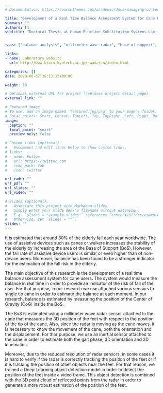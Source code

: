```yaml
---
# Documentation: https://sourcethemes.com/academic/docs/managing-content/

title: "Development of a Real Time Balance Assessment System for Cane Users"
summary: ""
authors: []
subtitle: "Doctoral Thesis at Human-Function Substitution Systems Lab, Kyushu Institute of Technology (Japan)"


tags: ["balance analysis", "millimeter wave radar", "base of support", "assistive devices", "cane","inertial sensor","deep learning", "edge computing", "object detection", "inertial sensor"]

links:
- name: Laboratory website
  url: http://www.brain.kyutech.ac.jp/~wada/en/index.html

categories: []
date: 2020-06-07T18:13:13+09:00

weight: 10

# Optional external URL for project (replaces project detail page).
external_link: ""

# Featured image
# To use, add an image named `featured.jpg/png` to your page's folder.
# Focal points: Smart, Center, TopLeft, Top, TopRight, Left, Right, BottomLeft, Bottom, BottomRight.
image:
  caption: ""
  focal_point: "smart"
  preview_only: false

# Custom links (optional).
#   Uncomment and edit lines below to show custom links.
# links:
# - name: Follow
#   url: https://twitter.com
#   icon_pack: fab
#   icon: twitter

url_code: ""
url_pdf: ""
url_slides: ""
url_video: ""

# Slides (optional).
#   Associate this project with Markdown slides.
#   Simply enter your slide deck's filename without extension.
#   E.g. `slides = "example-slides"` references `content/slides/example-slides.md`.
#   Otherwise, set `slides = ""`.
slides: ""
---
```


It is estimated that around 30% of the elderly fall each year worldwide. The use of assistive devices such as canes or walkers increases the stability of the elderly by increasing the area of the Base of Support (BoS). However, the fall rate of assistive device users is similar or even higher than of non-device users. Moreover, balance has been found to be a stronger indicator for the estimation of the fall risk in the elderly.

The main objective of this research is the development of a real time balance assessment system for cane users. The system would measure the balance in real time in order to provide an indicator of the risk of fall of the user. For that purpuse, in our research we use attached various sensors to single tip cane in order to estimate the balance at each moment. In our research, balance is estimated by measuring the position of the Center of Gravity (CoG) inside the BoS. 

The BoS is estimated using a millimeter wave radar sensor attached to the cane that measures the 3D position of the feet with respect to the position of the tip of the cane. Also, since the radar is moving as the cane moves, it is necessary to know the movement of the cane, both the orientation and the displacement. For thar purpose, we use an inertial sensor attached to the cane in order to estimate both the gait phase, 3D orientation and 3D kinematics.

Moreover, due to the reduced resolution of radar sensors, in some cases it is hard to verify if the radar is correctly tracking the position of the feet or if it is tracking the position of other objects near the feet. For that reason, we trained a Deep Learning object detection model in order to detect the position of the feet inside a video frame. This object detection is combined with the 3D point cloud of reflected points from the radar in order to generate a more robust estimation of the position of the feet.
